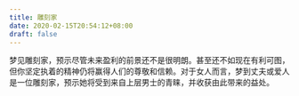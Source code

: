 ```yaml
---
title: 雕刻家
date: 2020-02-15T20:54:12+08:00
draft: false
---
```


梦见雕刻家，预示尽管未来盈利的前景还不是很明朗。甚至还不如现在有利可图，但你坚定执着的精神仍将赢得人们的尊敬和信赖。对于女人而言，梦到丈夫或爱人是一位雕刻家，预示她将受到来自上层男士的青睐，并收获由此带来的益处。